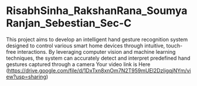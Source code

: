 # RisabhSinha_RakshanRana_SoumyaRanjan_Sebestian_Sec-C
This project aims to develop an intelligent hand gesture recognition system designed to control various smart home devices through intuitive, touch-free interactions. By leveraging computer vision and machine learning techniques, the system can accurately detect and interpret predefined hand gestures captured through a camera
Your video link is Here (https://drive.google.com/file/d/1DxTxn8xnOm7N2T959mUEl2DzligqjNYm/view?usp=sharing)
